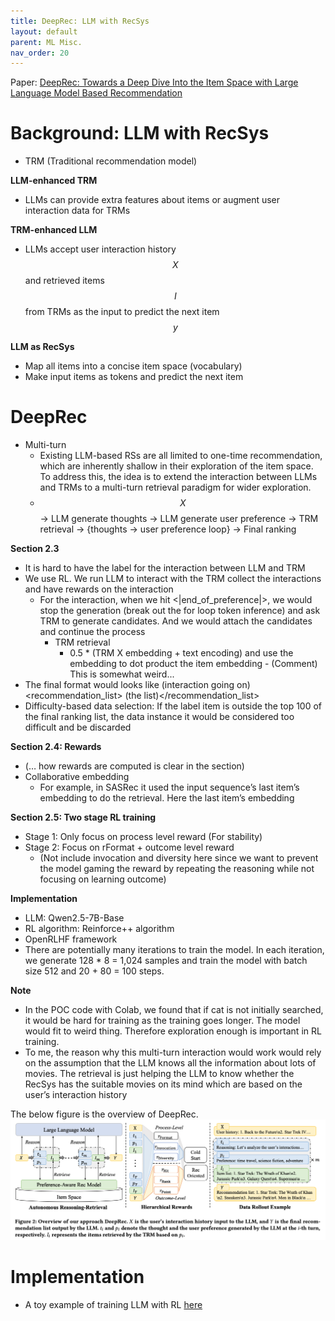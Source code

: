 ```yaml
---
title: DeepRec: LLM with RecSys
layout: default
parent: ML Misc.
nav_order: 20
---
```


Paper: [DeepRec: Towards a Deep Dive Into the Item Space with
Large Language Model Based Recommendation](https://arxiv.org/pdf/2505.16810)

# Background: LLM with RecSys

- TRM (Traditional recommendation model)

**LLM-enhanced TRM**
- LLMs can provide extra features about items or augment user interaction data for TRMs

**TRM-enhanced LLM**
- LLMs accept user interaction history $$X$$ and retrieved items $$I$$ from TRMs as the input to predict the next item $$y$$

**LLM as RecSys**
- Map all items into a concise item space (vocabulary)
- Make input items as tokens and predict the next item


# DeepRec
- Multi-turn
  - Existing LLM-based RSs are all limited to one-time recommendation, which are inherently shallow in their exploration of the item space. To address this, the idea is to extend the interaction between LLMs and TRMs to a multi-turn retrieval paradigm for wider exploration. 
  - $$X$$ -> LLM generate thoughts -> LLM generate user preference -> TRM retrieval -> {thoughts -> user preference loop} -> Final ranking


**Section 2.3**
- It is hard to have the label for the interaction between LLM and TRM
- We use RL. We run LLM to interact with the TRM collect the interactions and have rewards on the interaction
  - For the interaction, when we hit <|end_of_preference|>, we would stop the generation (break out the for loop token inference) and ask TRM to generate candidates. And we would attach the candidates and continue the process
    - TRM retrieval
      - 0.5 * (TRM X embedding + text encoding) and use the embedding to dot product the item embedding
            -  (Comment) This is somewhat weird...
- The final format would looks like <think> (interaction going on) </thing> <recommendation_list> (the list)</recommendation_list>
- Difficulty-based data selection: If the label item is outside the top 100 of the final ranking list, the data instance it would be considered too difficult and be discarded

**Section 2.4: Rewards**
- (… how rewards are computed is clear in the section)
- Collaborative embedding
  - For example, in SASRec it used the input sequence’s last item’s embedding to do the retrieval. Here the last item’s embedding

**Section 2.5: Two stage RL training**
- Stage 1: Only focus on process level reward (For stability)
- Stage 2: Focus on rFormat + outcome level reward
  - (Not include invocation and diversity here since we want to prevent the model gaming the reward by repeating the reasoning while not focusing on learning outcome)

**Implementation**
- LLM: Qwen2.5-7B-Base
- RL algorithm: Reinforce++ algorithm
- OpenRLHF framework
- There are potentially many iterations to train the model. In each iteration, we generate 128 * 8 = 1,024 samples and train the model with batch size 512 and 20 + 80 = 100 steps.


**Note**
- In the POC code with Colab, we found that if cat is not initially searched, it would be hard for training as the training goes longer. The model would fit to weird thing. Therefore exploration enough is important in RL training.
- To me, the reason why this multi-turn interaction would work would rely on the assumption that the LLM knows all the information about lots of movies. The retrieval is just helping the LLM to know whether the RecSys has the suitable movies on its mind which are based on the user’s interaction history


The below figure is the overview of DeepRec.
![deeprec_figure1](/docs/ml_misc/deep_rec/images/deep_rec_overview.png)


# Implementation
- A toy example of training LLM with RL [here](https://github.com/allyoushawn/jupyter_notebook_projects/blob/main/ml_misc/LLM_rl_training_example.ipynb)